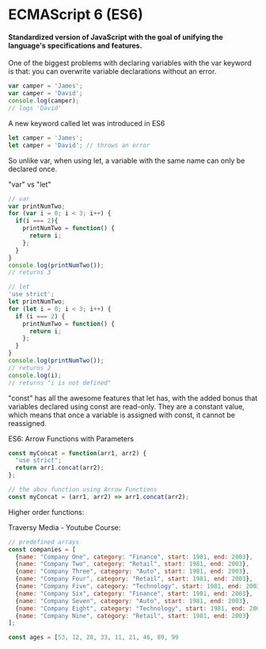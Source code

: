 # ECMAScript 6 (ES6)

#### Standardized version of JavaScript with the goal of unifying the language's specifications and features.

One of the biggest problems with declaring variables with the var keyword is that:
you can overwrite variable declarations without an error.

```javascript
var camper = 'James';
var camper = 'David';
console.log(camper);
// logs 'David'
```

A new keyword called let was introduced in ES6

```javascript
let camper = 'James';
let camper = 'David'; // throws an error
```
So unlike var, when using let, a variable with the same name can only be declared once.

"var" vs "let"
```javascript
// var
var printNumTwo;
for (var i = 0; i < 3; i++) {
  if(i === 2){
    printNumTwo = function() {
      return i;
    };
  }
}
console.log(printNumTwo());
// returns 3

// let
'use strict';
let printNumTwo;
for (let i = 0; i < 3; i++) {
  if (i === 2) {
    printNumTwo = function() {
      return i;
    };
  }
}
console.log(printNumTwo());
// returns 2
console.log(i);
// returns "i is not defined"
```
"const" has all the awesome features that let has, with the added bonus that variables declared using const are read-only. They are a constant value, which means that once a variable is assigned with const, it cannot be reassigned.

ES6: Arrow Functions with Parameters

```javascript
const myConcat = function(arr1, arr2) {
  "use strict";
  return arr1.concat(arr2);
};

// the abov function using Arrow Functions
const myConcat = (arr1, arr2) => arr1.concat(arr2);

```
Higher order functions:

Traversy Media - Youtube Course:
```javascript
// predefined arrays
const companies = [
  {name: "Company One", category: "Finance", start: 1981, end: 2003},
  {name: "Company Two", category: "Retail", start: 1981, end: 2003},
  {name: "Company Three", category: "Auto", start: 1981, end: 2003},
  {name: "Company Four", category: "Retail", start: 1981, end: 2003},
  {name: "Company Five", category: "Technology", start: 1981, end: 2003},
  {name: "Company Six", category: "Finance", start: 1981, end: 2003},
  {name: "Company Seven", category: "Auto", start: 1981, end: 2003},
  {name: "Company Eight", category: "Technology", start: 1981, end: 2003},
  {name: "Company Nine", category: "Retail", start: 1981, end: 2003}
];

const ages = [53, 12, 28, 33, 11, 21, 46, 89, 99
```
